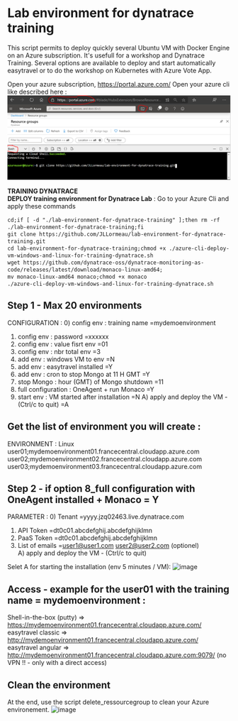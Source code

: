 # Lab environment for dynatrace training
This script permits to deploy quickly several Ubuntu VM with Docker Engine on an Azure subscription. It's usefull for a workshop and Dynatrace Training. Several options are available to deploy and start automatically easytravel or to do the workshop on Kubernetes with Azure Vote App. 

Open your azure subscription, https://portal.azure.com/ 
Open your azure cli like described here :  
![cli-azure](cli-azure.png)


**TRAINING DYNATRACE**  
**DEPLOY training environment for Dynatrace Lab** : Go to your Azure Cli and apply these commands
   
    cd;if [ -d "./lab-environment-for-dynatrace-training" ];then rm -rf ./lab-environment-for-dynatrace-training;fi
    git clone https://github.com/JLLormeau/lab-environment-for-dynatrace-training.git
    cd lab-environment-for-dynatrace-training;chmod +x ./azure-cli-deploy-vm-windows-and-linux-for-training-dynatrace.sh
    wget https://github.com/dynatrace-oss/dynatrace-monitoring-as-code/releases/latest/download/monaco-linux-amd64;
    mv monaco-linux-amd64 monaco;chmod +x monaco
    ./azure-cli-deploy-vm-windows-and-linux-for-training-dynatrace.sh
      

## Step 1 - Max 20 environments
CONFIGURATION :
0) config env : training name                          =mydemoenvironment
1) config env : password                               =xxxxxx
2) config env : value fisrt env                        =01
3) config env : nbr total env                          =3
4) add env : windows VM to env                         =N
5) add env : easytravel installed                      =Y
6) add env : cron to stop Mongo at 11 H GMT            =Y
7) stop Mongo : hour (GMT) of Mongo shutdown           =11
8) full configuration : OneAgent + run Monaco          =Y
9) start env : VM started after installation           =N
A) apply and deploy the VM - (Ctrl/c to quit) =A

## Get the list of environment you will create : 
ENVIRONMENT : Linux
user01;mydemoenvironment01.francecentral.cloudapp.azure.com
user02;mydemoenvironment02.francecentral.cloudapp.azure.com
user03;mydemoenvironment03.francecentral.cloudapp.azure.com

## Step 2 - if option 8_full configuration with OneAgent installed + Monaco = Y
PARAMETER :
0) Tenant                               =yyyy.jzq02463.live.dynatrace.com  
1) API Token                            =dt0c01.abcdefghij.abcdefghijklmn  
2) PaaS Token                           =dt0c01.abcdefghij.abcdefghijklmn  
3) List of emails                       =user1@user1.com user2@user2.com (optionel)  
A) apply and deploy the VM - (Ctrl/c to quit)  

Selet A for starting the installation (env 5 minutes / VM): 
![image](https://user-images.githubusercontent.com/40337213/149200827-f44df686-ce63-427f-bfa6-aa7e227c1e66.png)

## Access - example for the user01 with the training name = mydemoenvironment  : 

Shell-in-the-box (putty) => https://mydemoenvironment01.francecentral.cloudapp.azure.com/  
easytravel classic  => http://mydemoenvironment01.francecentral.cloudapp.azure.com/  
easytravel angular  => http://mydemoenvironment01.francecentral.cloudapp.azure.com:9079/  (no VPN !! - only with a direct access)  


## Clean the environment 
At the end, use the script delete_ressourcegroup to clean your Azure environement. 
![image](https://user-images.githubusercontent.com/40337213/149200383-cca7dd1a-d18e-43d5-b64b-9559d6f07b04.png)

   

